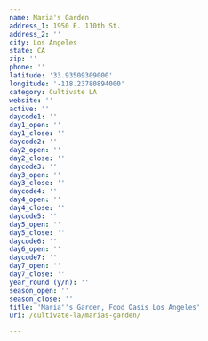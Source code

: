 ```yaml
---
name: Maria's Garden
address_1: 1950 E. 110th St.
address_2: ''
city: Los Angeles
state: CA
zip: ''
phone: ''
latitude: '33.93509309000'
longitude: '-118.23780894000'
category: Cultivate LA
website: ''
active: ''
daycode1: ''
day1_open: ''
day1_close: ''
daycode2: ''
day2_open: ''
day2_close: ''
daycode3: ''
day3_open: ''
day3_close: ''
daycode4: ''
day4_open: ''
day4_close: ''
daycode5: ''
day5_open: ''
day5_close: ''
daycode6: ''
day6_open: ''
daycode7: ''
day7_open: ''
day7_close: ''
year_round (y/n): ''
season_open: ''
season_close: ''
title: 'Maria''s Garden, Food Oasis Los Angeles'
uri: /cultivate-la/marias-garden/

---
```

